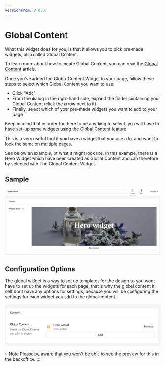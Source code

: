 ```yaml
---
versionFrom: 8.0.0
---
```


# Global Content

What this widget does for you, is that it allows you to pick pre-made widgets, also called Global Content.

To learn more about how to create Global Content, you can read the [Global Content](../Content-Types/Global-Content/index.md) article.

Once you've added the Global Content Widget to your page, follow these steps to select which Global Content you want to use:

- Click "Add"
- From the dialog in the right-hand side, expand the folder containing your Global Content (click the arrow next to it)
- Finally, select which of your pre-made widgets you want to add to your page

Keep in mind that in order for there to be anything to select, you will have to have set-up some widgets using the [Global Content](../../Content-Types/Global-Content/index.md) feature.

This is a very useful tool if you have a widget that you use a lot and want to look the same on multiple pages.

See below an example, of what it might look like. In this example, there is a Hero Widget which have been created as Global Content and can therefore by selected with The Global Content Widget.

## Sample

![Configuration options for the Global Content widget](images/Hero-global.png)

## Configuration Options

The global widget is a way to set up templates for the design so you wont have to set up the widgets for each page, that is why the global content it self dont have any options for settings, because you will be configuring the settings for each widget you add to the global content.


![Configuration options for the Global Content widget](images/Global-widget.png)

:::Note
Please be aware that you won't be able to see the preview for this in the backoffice.
:::
